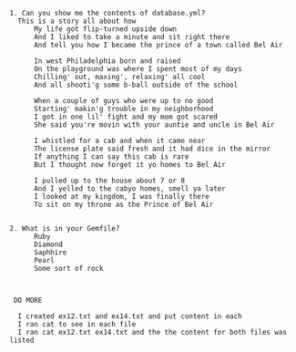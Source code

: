     1. Can you show me the contents of database.yml?
      This is a story all about how
          My life got flip-turned upside down
          And I liked to take a minute and sit right there
          And tell you how I became the prince of a town called Bel Air
          
          In west Philadelphia born and raised
          On the playground was where I spent most of my days
          Chilling' out, maxing', relaxing' all cool
          And all shooti'g some b-ball outside of the school
          
          When a couple of guys who were up to no good
          Starting' makin'g trouble in my neighborhood
          I got in one lil' fight and my mom got scared
          She said you're movin with your auntie and uncle in Bel Air
          
          I whistled for a cab and when it came near
          The license plate said fresh and it had dice in the mirror
          If anything I can say this cab is rare
          But I thought now forget it yo homes to Bel Air
          
          I pulled up to the house about 7 or 8
          And I yelled to the cabyo homes, smell ya later
          I looked at my kingdom, I was finally there
          To sit on my throne as the Prince of Bel Air
          
    
    2. What is in your Gemfile?
          Ruby
          Diamond
          Saphhire
          Pearl
          Some sort of rock

     
     
     DO MORE
     
      I created ex12.txt and ex14.txt and put content in each
      I ran cat to see in each file
      I ran cat ex12.txt ex14.txt and the the content for both files was listed
